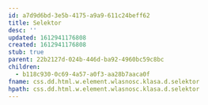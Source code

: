 ```yaml
---
id: a7d9d6bd-3e5b-4175-a9a9-611c24beff62
title: Selektor
desc: ''
updated: 1612941176808
created: 1612941176808
stub: true
parent: 22b2127d-024b-446d-ba92-4960bc59c8bc
children:
  - b118c930-0c69-4a57-a0f3-aa28b7aaca0f
fname: css.dd.html.w.element.wlasnosc.klasa.d.selektor
hpath: css.dd.html.w.element.wlasnosc.klasa.d.selektor
---
```



